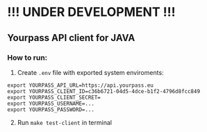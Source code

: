 # !!! UNDER DEVELOPMENT !!!

## Yourpass API client for JAVA


### How to run:

1) Create `.env` file with exported system enviroments:

```
export YOURPASS_API_URL=https://api.yourpass.eu
export YOURPASS_CLIENT_ID=c36b6721-04d5-4dce-b1f2-4796d8fcc849
export YOURPASS_CLIENT_SECRET=
export YOURPASS_USERNAME=...
export YOURPASS_PASSWORD=...
```

2) Run `make test-client` in terminal